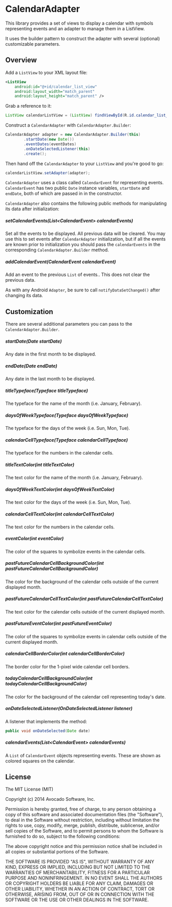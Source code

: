 CalendarAdapter
==========

This library provides a set of views to display a calendar with symbols representing events and an adapter to
manage them in a ListView.

It uses the builder pattern to construct the adapter with several (optional) customizable parameters.

## Overview

Add a `ListView` to your XML layout file:

```xml
<ListView
    android:id="@+id/calendar_list_view"
    android:layout_width="match_parent"
    android:layout_height="match_parent" />
```

Grab a reference to it:

```java
ListView calendarListView = (ListView) findViewById(R.id.calendar_list_view);
```

Construct a `CalendarAdapter` with `CalendarAdapter.Builder`:

```java
CalendarAdapter adapter = new CalendarAdapter.Builder(this)
        .startDate(new Date())
        .eventDates(eventDates)
        .onDateSelectedListener(this)
        .create();
```

Then hand off the `CalendarAdapter` to your `ListView` and you're good to go:

```java
calendarListView.setAdapter(adapter);
```

`CalendarAdapter` uses a class called `CalendarEvent` for representing events.  `CalendarEvent` has two public `Date` instance variables, `startDate` and `endDate`, both of which are passed in in the constructor.

`CalendarAdapter` also contains the following public methods for manipulating its data after initialization:

##### setCalendarEvents(List\<CalendarEvent\> calendarEvents)

Set all the events to be displayed.  All previous data will be cleared.  You may use this to set events after `CalendarAdapter`  initialization, but if all the events are known prior to initialization you should pass the `calendarEvents` in the corresponding `CalendarAdapter.Builder` method.

##### addCalendarEvent(CalendarEvent calendarEvent)

Add an event to the previous `List` of events..  This does not clear the previous data.

As with any Android `Adapter`, be sure to call `notifyDataSetChanged()` after changing its data.

## Customization

There are several additional parameters you can pass to the `CalendarAdapter.Builder`.

##### startDate(Date startDate)

Any date in the first month to be displayed.

##### endDate(Date endDate)

Any date in the last month to be displayed.

##### titleTypeface(Typeface titleTypeface)

The typeface for the name of the month (i.e. January, February).

##### daysOfWeekTypeface(Typeface daysOfWeekTypeface)

The typeface for the days of the week (i.e. Sun, Mon, Tue).

##### calendarCellTypeface(Typeface calendarCellTypeface)

The typeface for the numbers in the calendar cells.

##### titleTextColor(int titleTextColor)

The text color for the name of the month (i.e. January, February).

##### daysOfWeekTextColor(int daysOfWeekTextColor)

The text color for the days of the week (i.e. Sun, Mon, Tue).

##### calendarCellTextColor(int calendarCellTextColor)

The text color for the numbers in the calendar cells.

##### eventColor(int eventColor)

The color of the squares to symbolize events in the calendar cells.

##### pastFutureCalendarCellBackgroundColor(int pastFutureCalendarCellBackgroundColor)

The color for the background of the calendar cells outside of the current displayed month.

##### pastFutureCalendarCellTextColor(int pastFutureCalendarCellTextColor)

The text color for the calendar cells outside of the current displayed month.

##### pastFutureEventColor(int pastFutureEventColor)

The color of the squares to symbolize events in calendar cells outside of the current displayed month.

##### calendarCellBorderColor(int calendarCellBorderColor)

The border color for the 1-pixel wide calendar cell borders.

##### todayCalendarCellBackgroundColor(int todayCalendarCellBackgroundColor)

The color for the background of the calendar cell representing today's date.

##### onDateSelectedListener(OnDateSelectedListener listener)

A listener that implements the method:

```java
public void onDateSelected(Date date)
```

##### calendarEvents(List\<CalendarEvent\> calendarEvents)

A `List` of `CalendarEvent` objects representing events.  These are shown as colored squares on the calendar.


## License

The MIT License (MIT)

Copyright (c) 2014 Avocado Software, Inc.

Permission is hereby granted, free of charge, to any person obtaining a copy
of this software and associated documentation files (the "Software"), to deal
in the Software without restriction, including without limitation the rights
to use, copy, modify, merge, publish, distribute, sublicense, and/or sell
copies of the Software, and to permit persons to whom the Software is
furnished to do so, subject to the following conditions:

The above copyright notice and this permission notice shall be included in all
copies or substantial portions of the Software.

THE SOFTWARE IS PROVIDED "AS IS", WITHOUT WARRANTY OF ANY KIND, EXPRESS OR
IMPLIED, INCLUDING BUT NOT LIMITED TO THE WARRANTIES OF MERCHANTABILITY,
FITNESS FOR A PARTICULAR PURPOSE AND NONINFRINGEMENT. IN NO EVENT SHALL THE
AUTHORS OR COPYRIGHT HOLDERS BE LIABLE FOR ANY CLAIM, DAMAGES OR OTHER
LIABILITY, WHETHER IN AN ACTION OF CONTRACT, TORT OR OTHERWISE, ARISING FROM,
OUT OF OR IN CONNECTION WITH THE SOFTWARE OR THE USE OR OTHER DEALINGS IN THE
SOFTWARE.
